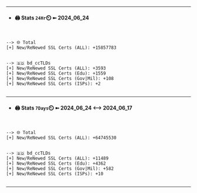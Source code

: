 

---
- #### 🖨️ **Stats** `24Hr`⏲️ ➼ 2024_06_24
```console


--> 🌐 Total
[+] New/ReNewed SSL Certs (ALL): +15857783


--> 🇧🇩 bd_ccTLDs
[+] New/ReNewed SSL Certs (ALL): +3593
[+] New/ReNewed SSL Certs (Edu): +1559
[+] New/ReNewed SSL Certs (Gov|Mil): +108
[+] New/ReNewed SSL Certs (ISPs): +2


```

---
- #### 🖨️ **Stats** `7Days`⏲️ ➼ 2024_06_24 <--> 2024_06_17
```console


--> 🌐 Total
[+] New/ReNewed SSL Certs (ALL): +64745530


--> 🇧🇩 bd_ccTLDs
[+] New/ReNewed SSL Certs (ALL): +11489
[+] New/ReNewed SSL Certs (Edu): +4362
[+] New/ReNewed SSL Certs (Gov|Mil): +582
[+] New/ReNewed SSL Certs (ISPs): +10


```

---

